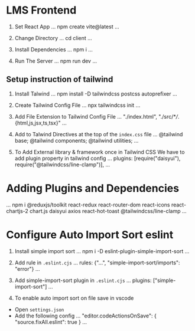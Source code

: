 # LMS Frontend

1. Set React App
   ...
   npm create vite@latest
   ...

2. Change Directory
   ...
   cd client
   ...

3. Install Dependencies
   ...
   npm i
   ...

4. Run The Server
   ...
   npm run dev
   ...

## Setup instruction of tailwind

1. Install Talwind
   ...
   npm install -D tailwindcss postcss autoprefixer
   ...

2. Create Tailwind Config File
   ...
   npx tailwindcss init
   ...

3. Add File Extension to Tailwind Config File
   ...
   "./index.html", "./src/\*_/_.{html,js,jsx,ts,tsx}"
   ...

4. Add to Talwind Directives at the top of the `index.css` file
   ...
   @tailwind base;
   @tailwind components;
   @tailwind utilities;
   ...

5. To Add External library & framework once in Tailwind CSS We have to add plugin property in tailwind config
   ...
   plugins: [require("daisyui"), require("@tailwindcss/line-clamp")],
   ...

# Adding Plugins and Dependencies

...
npm i @reduxjs/toolkit react-redux react-router-dom react-icons react-chartjs-2 chart.js daisyui axios react-hot-toast @tailwindcss/line-clamp
...

# Configure Auto Import Sort eslint

1. Install simple import sort
   ...
   npm i -D eslint-plugin-simple-import-sort
   ...

2. Add rule in `.eslint.cjs`
   ...
   rules: {"...", "simple-import-sort/imports": "error"}
   ...

3. Add simple-import-sort plugin in `.eslint.cjs`
   ...
   plugins: ["simple-import-sort"]
   ...

4. To enable auto import sort on file save in vscode

- Open `settings.json`
- Add the following config
  ...
  "editor.codeActionsOnSave": {
  "source.fixAll.eslint": true
  }
  ...
